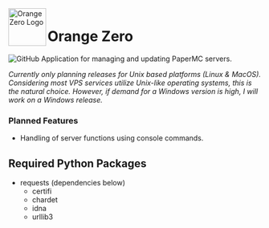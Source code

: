 <img src="https://raw.githubusercontent.com/lennibot/orangezero/main/orange_zero_logo.svg?sanitize=true" alt="Orange Zero Logo" width="75" align="left">

# Orange Zero
![GitHub](https://img.shields.io/github/license/metares/findomatic?style=flat-square)
Application for managing and updating PaperMC servers.

*Currently only planning releases for Unix based platforms (Linux & MacOS). Considering most VPS services utilize Unix-like operating systems, this is the natural choice. However, if demand for a Windows version is high, I will work on a Windows release.*

### Planned Features
* Handling of server functions using console commands.

## Required Python Packages
* requests (dependencies below) 
  * certifi
  * chardet
  * idna
  * urllib3

